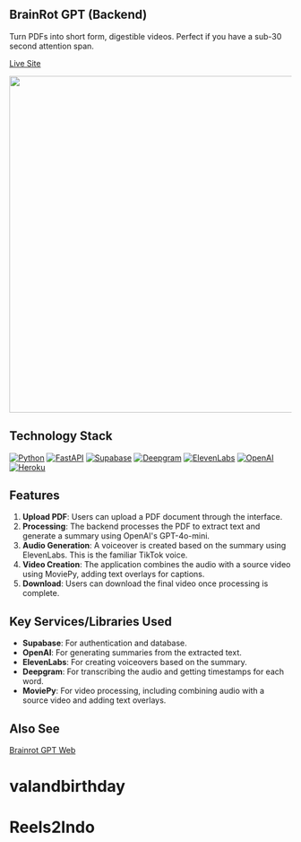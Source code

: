 ## BrainRot GPT (Backend)

Turn PDFs into short form, digestible videos. Perfect if you have a sub-30 second attention span. 

[Live Site](https://www.brainrot-gpt.com/)

<img src="https://i.imgur.com/YnQ8HV8.png" width="600" >

## Technology Stack

[![Python](https://img.shields.io/badge/Python-3776AB?logo=python&logoColor=fff)](#)
[![FastAPI](https://img.shields.io/badge/FastAPI-009485.svg?logo=fastapi&logoColor=white)](#)
[![Supabase](https://img.shields.io/badge/Supabase-3FCF8E?logo=supabase&logoColor=fff)](https://supabase.com/)
[![Deepgram](https://img.shields.io/badge/Deepgram-black)](https://deepgram.com/)
[![ElevenLabs](https://img.shields.io/badge/ElevenLabs-white)](https://elevenlabs.io/)
[![OpenAI](https://img.shields.io/badge/OpenAI-grey)](https://openai.com/api/)
[![Heroku](https://img.shields.io/badge/Heroku-430098?logo=heroku&logoColor=fffe)](#)

## Features


1. **Upload PDF**: Users can upload a PDF document through the interface.
2. **Processing**: The backend processes the PDF to extract text and generate a summary using OpenAI's GPT-4o-mini.
3. **Audio Generation**: A voiceover is created based on the summary using ElevenLabs. This is the familiar TikTok voice.
4. **Video Creation**: The application combines the audio with a source video using MoviePy, adding text overlays for captions.
5. **Download**: Users can download the final video once processing is complete.

## Key Services/Libraries Used

- **Supabase**: For authentication and database.
- **OpenAI**: For generating summaries from the extracted text.
- **ElevenLabs**: For creating voiceovers based on the summary.
- **Deepgram**: For transcribing the audio and getting timestamps for each word.
- **MoviePy**: For video processing, including combining audio with a source video and adding text overlays.

## Also See

[Brainrot GPT Web](https://github.com/tfrank11/brainrot-gpt-web)
# valandbirthday
# Reels2Indo

